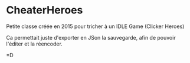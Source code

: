 # CheaterHeroes

Petite classe créée en 2015 pour tricher à un IDLE Game (Clicker Heroes)

Ca permettait juste d'exporter en JSon la sauvegarde, afin de pouvoir l'éditer et la réencoder.

=D
